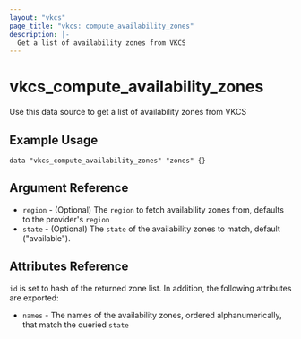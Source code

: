 ```yaml
---
layout: "vkcs"
page_title: "vkcs: compute_availability_zones"
description: |-
  Get a list of availability zones from VKCS
---
```


# vkcs\_compute\_availability\_zones

Use this data source to get a list of availability zones from VKCS

## Example Usage

```hcl
data "vkcs_compute_availability_zones" "zones" {}
```

## Argument Reference

* `region` - (Optional) The `region` to fetch availability zones from, defaults to the provider's `region`
* `state` - (Optional) The `state` of the availability zones to match, default ("available").


## Attributes Reference

`id` is set to hash of the returned zone list. In addition, the following attributes
are exported:

* `names` - The names of the availability zones, ordered alphanumerically, that match the queried `state`
